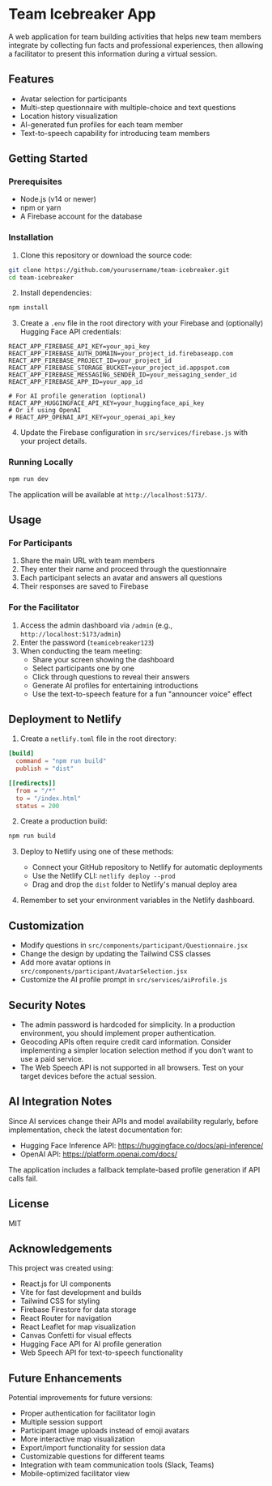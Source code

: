 # Team Icebreaker App

A web application for team building activities that helps new team members integrate by collecting fun facts and professional experiences, then allowing a facilitator to present this information during a virtual session.

## Features

- Avatar selection for participants
- Multi-step questionnaire with multiple-choice and text questions
- Location history visualization 
- AI-generated fun profiles for each team member
- Text-to-speech capability for introducing team members

## Getting Started

### Prerequisites

- Node.js (v14 or newer)
- npm or yarn
- A Firebase account for the database

### Installation

1. Clone this repository or download the source code:

```bash
git clone https://github.com/yourusername/team-icebreaker.git
cd team-icebreaker
```

2. Install dependencies:

```bash
npm install
```

3. Create a `.env` file in the root directory with your Firebase and (optionally) Hugging Face API credentials:

```
REACT_APP_FIREBASE_API_KEY=your_api_key
REACT_APP_FIREBASE_AUTH_DOMAIN=your_project_id.firebaseapp.com
REACT_APP_FIREBASE_PROJECT_ID=your_project_id
REACT_APP_FIREBASE_STORAGE_BUCKET=your_project_id.appspot.com
REACT_APP_FIREBASE_MESSAGING_SENDER_ID=your_messaging_sender_id
REACT_APP_FIREBASE_APP_ID=your_app_id

# For AI profile generation (optional)
REACT_APP_HUGGINGFACE_API_KEY=your_huggingface_api_key
# Or if using OpenAI
# REACT_APP_OPENAI_API_KEY=your_openai_api_key
```

4. Update the Firebase configuration in `src/services/firebase.js` with your project details.

### Running Locally

```bash
npm run dev
```

The application will be available at `http://localhost:5173/`.

## Usage

### For Participants

1. Share the main URL with team members
2. They enter their name and proceed through the questionnaire
3. Each participant selects an avatar and answers all questions
4. Their responses are saved to Firebase

### For the Facilitator

1. Access the admin dashboard via `/admin` (e.g., `http://localhost:5173/admin`)
2. Enter the password (`teamicebreaker123`)
3. When conducting the team meeting:
   - Share your screen showing the dashboard
   - Select participants one by one
   - Click through questions to reveal their answers
   - Generate AI profiles for entertaining introductions
   - Use the text-to-speech feature for a fun "announcer voice" effect

## Deployment to Netlify

1. Create a `netlify.toml` file in the root directory:

```toml
[build]
  command = "npm run build"
  publish = "dist"

[[redirects]]
  from = "/*"
  to = "/index.html"
  status = 200
```

2. Create a production build:

```bash
npm run build
```

3. Deploy to Netlify using one of these methods:
   - Connect your GitHub repository to Netlify for automatic deployments
   - Use the Netlify CLI: `netlify deploy --prod`
   - Drag and drop the `dist` folder to Netlify's manual deploy area

4. Remember to set your environment variables in the Netlify dashboard.

## Customization

- Modify questions in `src/components/participant/Questionnaire.jsx`
- Change the design by updating the Tailwind CSS classes
- Add more avatar options in `src/components/participant/AvatarSelection.jsx`
- Customize the AI profile prompt in `src/services/aiProfile.js`

## Security Notes

- The admin password is hardcoded for simplicity. In a production environment, you should implement proper authentication.
- Geocoding APIs often require credit card information. Consider implementing a simpler location selection method if you don't want to use a paid service.
- The Web Speech API is not supported in all browsers. Test on your target devices before the actual session.

## AI Integration Notes

Since AI services change their APIs and model availability regularly, before implementation, check the latest documentation for:
- Hugging Face Inference API: https://huggingface.co/docs/api-inference/
- OpenAI API: https://platform.openai.com/docs/

The application includes a fallback template-based profile generation if API calls fail.

## License

MIT

## Acknowledgements

This project was created using:
- React.js for UI components
- Vite for fast development and builds
- Tailwind CSS for styling
- Firebase Firestore for data storage
- React Router for navigation
- React Leaflet for map visualization
- Canvas Confetti for visual effects
- Hugging Face API for AI profile generation
- Web Speech API for text-to-speech functionality

## Future Enhancements

Potential improvements for future versions:
- Proper authentication for facilitator login
- Multiple session support
- Participant image uploads instead of emoji avatars
- More interactive map visualization
- Export/import functionality for session data
- Customizable questions for different teams
- Integration with team communication tools (Slack, Teams)
- Mobile-optimized facilitator view
